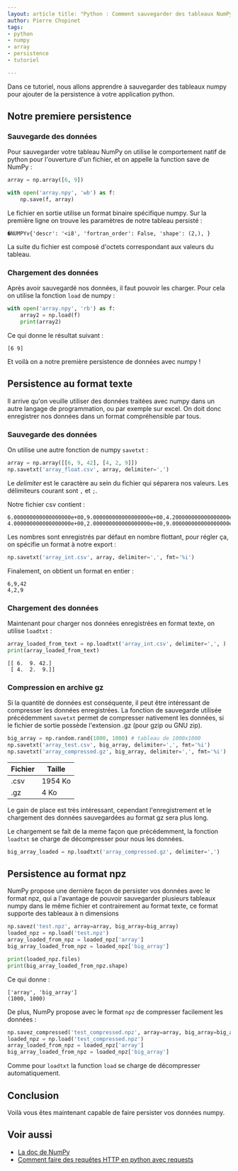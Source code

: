 ```yaml
---
layout: article title: "Python : Comment sauvegarder des tableaux NumPy"
author: Pierre Chopinet
tags:
- python
- numpy
- array
- persistence
- tutoriel

---
```


Dans ce tutoriel, nous allons apprendre à sauvegarder des tableaux numpy pour
ajouter de la persistence à votre application python. <!--more-->

## Notre premiere persistence

### Sauvegarde des données

Pour sauvegarder votre tableau NumPy on utilise le comportement natif de python
pour l'ouverture d'un fichier, et on appelle la function save de NumPy :

```python
array = np.array([6, 9])

with open('array.npy', 'wb') as f:
    np.save(f, array)
```

Le fichier en sortie utilise un format binaire spécifique numpy. Sur la première
ligne on trouve les paramètres de notre tableau persisté :

```
�NUMPYv{'descr': '<i8', 'fortran_order': False, 'shape': (2,), }
```

La suite du fichier est composé d'octets correspondant aux valeurs du tableau.

### Chargement des données

Après avoir sauvegardé nos données, il faut pouvoir les charger. Pour cela on
utilise la fonction `load` de numpy :

```python
with open('array.npy', 'rb') as f:
    array2 = np.load(f)
    print(array2)
```

Ce qui donne le résultat suivant :

```
[6 9]
```

Et voilà on a notre première persistence de données avec numpy !

## Persistence au format texte

Il arrive qu'on veuille utiliser des données traitées avec numpy dans un autre
langage de programmation, ou par exemple sur excel. On doit donc enregistrer nos
données dans un format compréhensible par tous.

### Sauvegarde des données

On utilise une autre fonction de numpy `savetxt` :

```python
array = np.array([[6, 9, 42], [4, 2, 9]])
np.savetxt('array_float.csv', array, delimiter=',')
```

Le _delimiter_ est le caractère au sein du fichier qui séparera nos valeurs. Les
délimiteurs courant sont `,` et `;`.

Notre fichier csv contient :

```csv
6.000000000000000000e+00,9.000000000000000000e+00,4.200000000000000000e+01
4.000000000000000000e+00,2.000000000000000000e+00,9.000000000000000000e+00
```

Les nombres sont enregistrés par défaut en nombre flottant, pour régler ça, on
spécifie un format à notre export :

```python
np.savetxt('array_int.csv', array, delimiter=',', fmt='%i')
```

Finalement, on obtient un format en entier :

```csv
6,9,42
4,2,9
```

### Chargement des données

Maintenant pour charger nos données enregistrées en format texte, on utilise `loadtxt` :

```python
array_loaded_from_text = np.loadtxt('array_int.csv', delimiter=',', )
print(array_loaded_from_text)
```

```
[[ 6.  9. 42.]
 [ 4.  2.  9.]]
```

### Compression en archive gz

Si la quantité de données est conséquente, il peut être intéressant de
compresser les données enregistrées. La fonction de sauvegarde utilisée
précédemment `savetxt` permet de compresser nativement les données, si le
fichier de sortie possède l'extension .gz (pour gzip ou GNU zip).

```python
big_array = np.random.rand(1000, 1000) # tableau de 1000x1000
np.savetxt('array_test.csv', big_array, delimiter=',', fmt='%i')
np.savetxt('array_compressed.gz', big_array, delimiter=',', fmt='%i')
```

| Fichier | Taille  |
|---------|---------|
| .csv    | 1954 Ko |
| .gz     | 4 Ko    |

Le gain de place est très intéressant, cependant l'enregistrement et le
chargement des données sauvegardées au format gz sera plus long.

Le chargement se fait de la meme façon que précédemment, la fonction `loadtxt`
se charge de décompresser pour nous les données.

```python
big_array_loaded = np.loadtxt('array_compressed.gz', delimiter=',')
```

## Persistence au format npz

NumPy propose une dernière façon de persister vos données avec le format npz,
qui a l'avantage de pouvoir sauvegarder plusieurs tableaux numpy dans le même
fichier et contrairement au format texte, ce format supporte des tableaux à n
dimensions

```python
np.savez('test.npz', array=array, big_array=big_array)
loaded_npz = np.load('test.npz')
array_loaded_from_npz = loaded_npz['array']
big_array_loaded_from_npz = loaded_npz['big_array']

print(loaded_npz.files)
print(big_array_loaded_from_npz.shape)
```

Ce qui donne :

```
['array', 'big_array']
(1000, 1000)
```

De plus, NumPy propose avec le format `npz` de compresser facilement les
données :

```python
np.savez_compressed('test_compressed.npz', array=array, big_array=big_array)
loaded_npz = np.load('test_compressed.npz')
array_loaded_from_npz = loaded_npz['array']
big_array_loaded_from_npz = loaded_npz['big_array']
```

Comme pour `loadtxt` la function `load` se charge de décompresser
automatiquement.

## Conclusion

Voilà vous êtes maintenant capable de faire persister vos données numpy.

## Voir aussi

- [La doc de NumPy](https://numpy.org/doc/stable/reference/index.html)
- [Comment faire des requêtes HTTP en python avec requests](https://blog.jaaj.dev/2020/05/22/Comment-faire-des-requetes-http-en-python-avec-requests.html)
